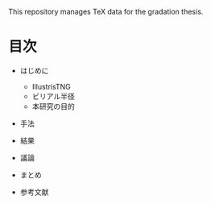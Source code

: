 This repository manages TeX data for the gradation thesis.

# 目次

- はじめに
  - IllustrisTNG
  - ビリアル半径
  - 本研究の目的

- 手法

- 結果

- 議論

- まとめ

- 参考文献